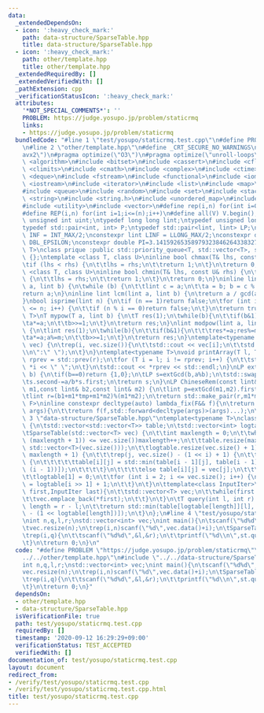 ```yaml
---
data:
  _extendedDependsOn:
  - icon: ':heavy_check_mark:'
    path: data-structure/SparseTable.hpp
    title: data-structure/SparseTable.hpp
  - icon: ':heavy_check_mark:'
    path: other/template.hpp
    title: other/template.hpp
  _extendedRequiredBy: []
  _extendedVerifiedWith: []
  _pathExtension: cpp
  _verificationStatusIcon: ':heavy_check_mark:'
  attributes:
    '*NOT_SPECIAL_COMMENTS*': ''
    PROBLEM: https://judge.yosupo.jp/problem/staticrmq
    links:
    - https://judge.yosupo.jp/problem/staticrmq
  bundledCode: "#line 1 \"test/yosupo/staticrmq.test.cpp\"\n#define PROBLEM \"https://judge.yosupo.jp/problem/staticrmq\"\
    \n#line 2 \"other/template.hpp\"\n#define _CRT_SECURE_NO_WARNINGS\n#pragma target(\"\
    avx2\")\n#pragma optimize(\"O3\")\n#pragma optimize(\"unroll-loops\")\n#include\
    \ <algorithm>\n#include <bitset>\n#include <cassert>\n#include <cfloat>\n#include\
    \ <climits>\n#include <cmath>\n#include <complex>\n#include <ctime>\n#include\
    \ <deque>\n#include <fstream>\n#include <functional>\n#include <iomanip>\n#include\
    \ <iostream>\n#include <iterator>\n#include <list>\n#include <map>\n#include <memory>\n\
    #include <queue>\n#include <random>\n#include <set>\n#include <stack>\n#include\
    \ <string>\n#include <string.h>\n#include <unordered_map>\n#include <unordered_set>\n\
    #include <utility>\n#include <vector>\n#define rep(i,n) for(int i=0;i<(n);i++)\n\
    #define REP(i,n) for(int i=1;i<=(n);i++)\n#define all(V) V.begin(),V.end()\ntypedef\
    \ unsigned int uint;\ntypedef long long lint;\ntypedef unsigned long long ulint;\n\
    typedef std::pair<int, int> P;\ntypedef std::pair<lint, lint> LP;\nconstexpr int\
    \ INF = INT_MAX/2;\nconstexpr lint LINF = LLONG_MAX/2;\nconstexpr double eps =\
    \ DBL_EPSILON;\nconstexpr double PI=3.141592653589793238462643383279;\ntemplate<class\
    \ T>\nclass prique :public std::priority_queue<T, std::vector<T>, std::greater<T>>\
    \ {};\ntemplate <class T, class U>\ninline bool chmax(T& lhs, const U& rhs) {\n\
    \tif (lhs < rhs) {\n\t\tlhs = rhs;\n\t\treturn 1;\n\t}\n\treturn 0;\n}\ntemplate\
    \ <class T, class U>\ninline bool chmin(T& lhs, const U& rhs) {\n\tif (lhs > rhs)\
    \ {\n\t\tlhs = rhs;\n\t\treturn 1;\n\t}\n\treturn 0;\n}\ninline lint gcd(lint\
    \ a, lint b) {\n\twhile (b) {\n\t\tlint c = a;\n\t\ta = b; b = c % b;\n\t}\n\t\
    return a;\n}\ninline lint lcm(lint a, lint b) {\n\treturn a / gcd(a, b) * b;\n\
    }\nbool isprime(lint n) {\n\tif (n == 1)return false;\n\tfor (int i = 2; i * i\
    \ <= n; i++) {\n\t\tif (n % i == 0)return false;\n\t}\n\treturn true;\n}\ntemplate<typename\
    \ T>\nT mypow(T a, lint b) {\n\tT res(1);\n\twhile(b){\n\t\tif(b&1)res*=a;\n\t\
    \ta*=a;\n\t\tb>>=1;\n\t}\n\treturn res;\n}\nlint modpow(lint a, lint b, lint m)\
    \ {\n\tlint res(1);\n\twhile(b){\n\t\tif(b&1){\n\t\t\tres*=a;res%=m;\n\t\t}\n\t\
    \ta*=a;a%=m;\n\t\tb>>=1;\n\t}\n\treturn res;\n}\ntemplate<typename T>\nvoid printArray(std::vector<T>&\
    \ vec) {\n\trep(i, vec.size()){\n\t\tstd::cout << vec[i];\n\t\tstd::cout<<(i==(int)vec.size()-1?\"\
    \\n\":\" \");\n\t}\n}\ntemplate<typename T>\nvoid printArray(T l, T r) {\n\tT\
    \ rprev = std::prev(r);\n\tfor (T i = l; i != rprev; i++) {\n\t\tstd::cout <<\
    \ *i << \" \";\n\t}\n\tstd::cout << *rprev << std::endl;\n}\nLP extGcd(lint a,lint\
    \ b) {\n\tif(b==0)return {1,0};\n\tLP s=extGcd(b,a%b);\n\tstd::swap(s.first,s.second);\n\
    \ts.second-=a/b*s.first;\n\treturn s;\n}\nLP ChineseRem(const lint& b1,const lint&\
    \ m1,const lint& b2,const lint& m2) {\n\tlint p=extGcd(m1,m2).first;\n\tlint tmp=(b2-b1)*p%m2;\n\
    \tlint r=(b1+m1*tmp+m1*m2)%(m1*m2);\n\treturn std::make_pair(r,m1*m2);\n}\ntemplate<typename\
    \ F>\ninline constexpr decltype(auto) lambda_fix(F&& f){\n\treturn [f=std::forward<F>(f)](auto&&...\
    \ args){\n\t\treturn f(f,std::forward<decltype(args)>(args)...);\n\t};\n}\n#line\
    \ 3 \"data-structure/SparseTable.hpp\"\ntemplate<typename T>\nclass SparseTable\
    \ {\n\tstd::vector<std::vector<T>> table;\n\tstd::vector<int> logtable;\npublic:\n\
    \tSparseTable(std::vector<T> vec) {\n\t\tint maxlength = 0;\n\t\twhile ((1 <<\
    \ (maxlength + 1)) <= vec.size())maxlength++;\n\t\ttable.resize(maxlength + 1,\
    \ std::vector<T>(vec.size()));\n\t\tlogtable.resize(vec.size() + 1);\n\t\trep(i,\
    \ maxlength + 1) {\n\t\t\trep(j, vec.size() - (1 << i) + 1) {\n\t\t\t\tif (i)\
    \ {\n\t\t\t\t\ttable[i][j] = std::min(table[i - 1][j], table[i - 1][j + (1 <<\
    \ (i - 1))]);\n\t\t\t\t}\n\t\t\t\telse table[i][j] = vec[j];\n\t\t\t}\n\t\t}\n\
    \t\tlogtable[1] = 0;\n\t\tfor (int i = 2; i <= vec.size(); i++) {\n\t\t\tlogtable[i]\
    \ = logtable[i >> 1] + 1;\n\t\t}\n\t}\n\ttemplate<class InputIter>\n\tSparseTable(InputIter\
    \ first,InputIter last){\n\t\tstd::vector<T> vec;\n\t\twhile(first!=last){\n\t\
    \t\tvec.emplace_back(*first);\n\t\t}\n\t}\n\tT query(int l, int r) {\n\t\tint\
    \ length = r - l;\n\t\treturn std::min(table[logtable[length]][l], table[logtable[length]][r\
    \ - (1 << logtable[length])]);\n\t}\n};\n#line 4 \"test/yosupo/staticrmq.test.cpp\"\
    \nint n,q,l,r;\nstd::vector<int> vec;\nint main(){\n\tscanf(\"%d%d\",&n,&q);\n\
    \tvec.resize(n);\n\trep(i,n)scanf(\"%d\",vec.data()+i);\n\tSparseTable<int> st(vec);\n\
    \trep(i,q){\n\t\tscanf(\"%d%d\",&l,&r);\n\t\tprintf(\"%d\\n\",st.query(l,r));\n\
    \t}\n\treturn 0;\n}\n"
  code: "#define PROBLEM \"https://judge.yosupo.jp/problem/staticrmq\"\n#include \"\
    ../../other/template.hpp\"\n#include \"../../data-structure/SparseTable.hpp\"\n\
    int n,q,l,r;\nstd::vector<int> vec;\nint main(){\n\tscanf(\"%d%d\",&n,&q);\n\t\
    vec.resize(n);\n\trep(i,n)scanf(\"%d\",vec.data()+i);\n\tSparseTable<int> st(vec);\n\
    \trep(i,q){\n\t\tscanf(\"%d%d\",&l,&r);\n\t\tprintf(\"%d\\n\",st.query(l,r));\n\
    \t}\n\treturn 0;\n}"
  dependsOn:
  - other/template.hpp
  - data-structure/SparseTable.hpp
  isVerificationFile: true
  path: test/yosupo/staticrmq.test.cpp
  requiredBy: []
  timestamp: '2020-09-12 16:29:29+09:00'
  verificationStatus: TEST_ACCEPTED
  verifiedWith: []
documentation_of: test/yosupo/staticrmq.test.cpp
layout: document
redirect_from:
- /verify/test/yosupo/staticrmq.test.cpp
- /verify/test/yosupo/staticrmq.test.cpp.html
title: test/yosupo/staticrmq.test.cpp
---
```

